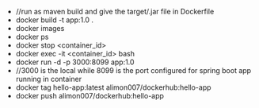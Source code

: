 - //run as maven build and give the target/.jar file in Dockerfile
- docker build -t app:1.0 .
- docker images
- docker ps
- docker stop <container_id>
- docker exec -it <container_id> bash
- docker run -d -p 3000:8099 app:1.0
- //3000 is the local while 8099 is the port configured for spring boot app running in container
- docker tag hello-app:latest alimon007/dockerhub:hello-app
- docker push alimon007/dockerhub:hello-app
